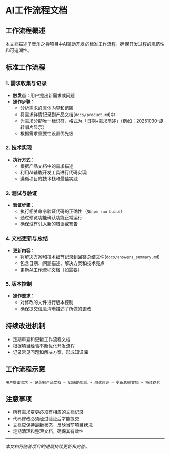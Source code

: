 # AI工作流程文档

## 工作流程概述

本文档描述了音乐之禅项目中AI辅助开发的标准工作流程，确保开发过程的规范性和可追溯性。

## 标准工作流程

### 1. 需求收集与记录
- **触发点**：用户提出新需求或问题
- **操作步骤**：
  - 分析需求的具体内容和范围
  - 将需求详情记录到产品文档(`docs/product.md`)中
  - 为需求分配唯一标识符，格式为「日期+需求简述」（例如：20251030-旋转唱片显示）
  - 根据需求重要性设置优先级

### 2. 技术实现
- **执行方式**：
  - 根据产品文档中的需求描述
  - 利用AI辅助开发工具进行代码实现
  - 遵循项目的技术栈和最佳实践

### 3. 测试与验证
- **验证步骤**：
  - 执行相关命令验证代码的正确性（如`npm run build`）
  - 通过预览功能确认功能正常运行
  - 确保没有引入新的错误或警告

### 4. 文档更新与总结
- **更新内容**：
  - 将解决方案和技术细节记录到回答总结文件(`docs/answers_summary.md`)
  - 包含日期、问题描述、解决方案和技术亮点
  - 更新AI工作流程文档（如需要）

### 5. 版本控制
- **操作要求**：
  - 对修改的文件进行版本控制
  - 确保提交信息清晰描述了所做的更改

## 持续改进机制

- 定期审查和更新工作流程文档
- 根据项目经验不断优化开发流程
- 记录常见问题和解决方案，形成知识库

## 工作流程示意

```
用户提出需求 → 记录到产品文档 → AI辅助实现 → 测试验证 → 更新总结文档 → 持续迭代
```

## 注意事项

- 所有需求变更必须有相应的文档记录
- 代码修改必须经过验证后才能提交
- 文档应保持最新状态，反映当前项目状况
- 定期清理和整理文档，确保其有效性

---

*本文档将随着项目的进展持续更新和完善。*